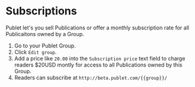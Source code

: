 Subscriptions
=============

Publet let's you sell Publications or offer a monthly subscription rate for all Publicaitons owned by a Group.

1. Go to your Publet Group.
2. Click `Edit group`.
3. Add a price like `20.00` into the `Subscription price` text field to charge readers $20USD montly for access to all Publications owned by this Group.
4. Readers can subscribe at `http://beta.publet.com/{{group}}/`